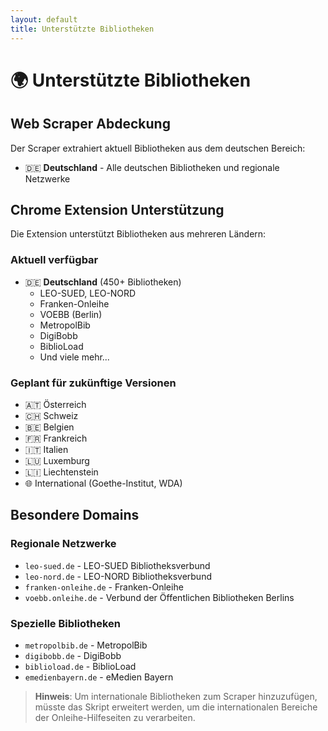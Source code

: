 ```yaml
---
layout: default
title: Unterstützte Bibliotheken
---
```


# 🌍 Unterstützte Bibliotheken

## Web Scraper Abdeckung
Der Scraper extrahiert aktuell Bibliotheken aus dem deutschen Bereich:
- 🇩🇪 **Deutschland** - Alle deutschen Bibliotheken und regionale Netzwerke

## Chrome Extension Unterstützung
Die Extension unterstützt Bibliotheken aus mehreren Ländern:

### Aktuell verfügbar
- 🇩🇪 **Deutschland** (450+ Bibliotheken)
  - LEO-SUED, LEO-NORD
  - Franken-Onleihe
  - VOEBB (Berlin)
  - MetropolBib
  - DigiBobb
  - BiblioLoad
  - Und viele mehr...

### Geplant für zukünftige Versionen
- 🇦🇹 Österreich
- 🇨🇭 Schweiz  
- 🇧🇪 Belgien
- 🇫🇷 Frankreich
- 🇮🇹 Italien
- 🇱🇺 Luxemburg
- 🇱🇮 Liechtenstein
- 🌐 International (Goethe-Institut, WDA)

## Besondere Domains

### Regionale Netzwerke
- `leo-sued.de` - LEO-SUED Bibliotheksverbund
- `leo-nord.de` - LEO-NORD Bibliotheksverbund
- `franken-onleihe.de` - Franken-Onleihe
- `voebb.onleihe.de` - Verbund der Öffentlichen Bibliotheken Berlins

### Spezielle Bibliotheken
- `metropolbib.de` - MetropolBib
- `digibobb.de` - DigiBobb
- `biblioload.de` - BiblioLoad
- `emedienbayern.de` - eMedien Bayern

> **Hinweis**: Um internationale Bibliotheken zum Scraper hinzuzufügen, müsste das Skript erweitert werden, um die internationalen Bereiche der Onleihe-Hilfeseiten zu verarbeiten.
